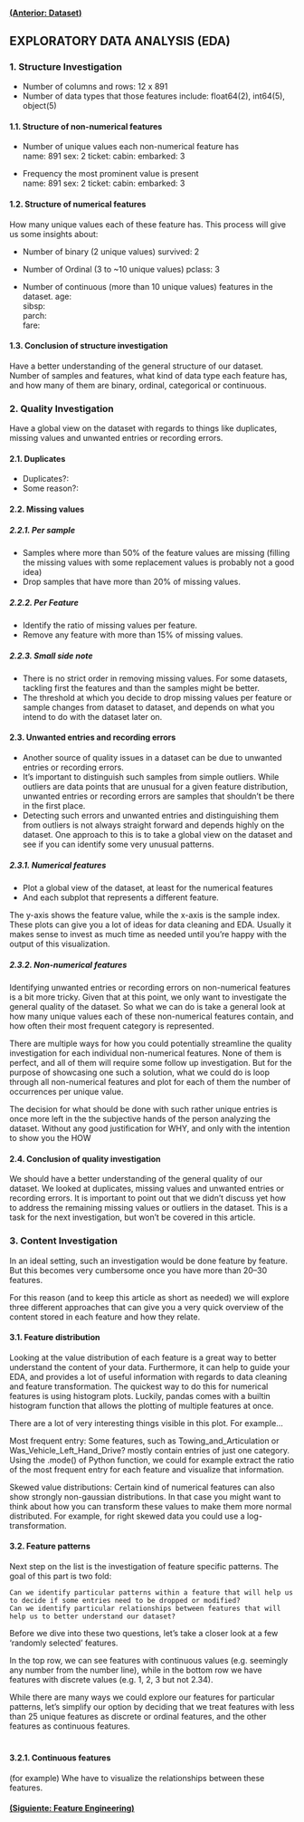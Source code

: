 #### [(Anterior: Dataset)](https://github.com/akimwong/1_OnPremise/tree/main/Journey/001/01_Classification/01_Titanic/)

## EXPLORATORY DATA ANALYSIS (EDA)

### 1. Structure Investigation

- Number of columns and rows: 12 x 891
- Number of data types that those features include: float64(2), int64(5), object(5)

#### 1.1. Structure of non-numerical features

- Number of unique values each non-numerical feature has  <br/>
name: 891
sex: 2 
ticket: 
cabin: 
embarked: 3

- Frequency the most prominent value is present  <br/>
name: 891
sex: 2 
ticket: 
cabin: 
embarked: 3

#### 1.2. Structure of numerical features

How many unique values each of these feature has. This process will give us some insights about:

- Number of binary (2 unique values)
survived: 2 <br/>

- Number of Ordinal (3 to ~10 unique values)
pclass: 3 <br/>

- Number of continuous (more than 10 unique values) features in the dataset.
age:    <br/>
sibsp:    <br/>
parch:    <br/>
fare:     <br/>


#### 1.3. Conclusion of structure investigation

Have a better understanding of the general structure of our dataset.
Number of samples and features, what kind of data type each feature has, and how many of them are binary, ordinal, categorical or continuous.

### 2. Quality Investigation

Have a global view on the dataset with regards to things like duplicates, missing values and unwanted entries or recording errors.

#### 2.1. Duplicates

- Duplicates?:
- Some reason?:

#### 2.2. Missing values

##### 2.2.1. Per sample

- Samples where more than 50% of the feature values are missing (filling the missing values with some replacement values is probably not a good idea)
- Drop samples that have more than 20% of missing values.

##### 2.2.2. Per Feature

- Identify the ratio of missing values per feature.
- Remove any feature with more than 15% of missing values.

##### 2.2.3. Small side note

- There is no strict order in removing missing values. For some datasets, tackling first the features and than the samples might be better.
- The threshold at which you decide to drop missing values per feature or sample changes from dataset to dataset, and depends on what you intend to do with the dataset later on.

#### 2.3. Unwanted entries and recording errors

- Another source of quality issues in a dataset can be due to unwanted entries or recording errors.
- It’s important to distinguish such samples from simple outliers. While outliers are data points that are unusual for a given feature distribution, unwanted entries or recording errors are samples that shouldn’t be there in the first place.
- Detecting such errors and unwanted entries and distinguishing them from outliers is not always straight forward and depends highly on the dataset. One approach to this is to take a global view on the dataset and see if you can identify some very unusual patterns.

##### 2.3.1. Numerical features

- Plot a global view of the dataset, at least for the numerical features
- And each subplot that represents a different feature.

The y-axis shows the feature value, while the x-axis is the sample index.
These plots can give you a lot of ideas for data cleaning and EDA.
Usually it makes sense to invest as much time as needed until you’re happy with the output of this visualization.

##### 2.3.2. Non-numerical features

Identifying unwanted entries or recording errors on non-numerical features is a bit more tricky. Given that at this point, we only want to investigate the general quality of the dataset. So what we can do is take a general look at how many unique values each of these non-numerical features contain, and how often their most frequent category is represented.

There are multiple ways for how you could potentially streamline the quality investigation for each individual non-numerical features. None of them is perfect, and all of them will require some follow up investigation. But for the purpose of showcasing one such a solution, what we could do is loop through all non-numerical features and plot for each of them the number of occurrences per unique value.

The decision for what should be done with such rather unique entries is once more left in the the subjective hands of the person analyzing the dataset. Without any good justification for WHY, and only with the intention to show you the HOW

#### 2.4. Conclusion of quality investigation

We should have a better understanding of the general quality of our dataset.
We looked at duplicates, missing values and unwanted entries or recording errors. It is important to point out that we didn’t discuss yet how to address the remaining missing values or outliers in the dataset. This is a task for the next investigation, but won’t be covered in this article.

### 3. Content Investigation

In an ideal setting, such an investigation would be done feature by feature. But this becomes very cumbersome once you have more than 20–30 features.

For this reason (and to keep this article as short as needed) we will explore three different approaches that can give you a very quick overview of the content stored in each feature and how they relate.

#### 3.1. Feature distribution

Looking at the value distribution of each feature is a great way to better understand the content of your data. Furthermore, it can help to guide your EDA, and provides a lot of useful information with regards to data cleaning and feature transformation. The quickest way to do this for numerical features is using histogram plots. Luckily, pandas comes with a builtin histogram function that allows the plotting of multiple features at once.

There are a lot of very interesting things visible in this plot. For example…

Most frequent entry: Some features, such as Towing_and_Articulation or Was_Vehicle_Left_Hand_Drive? mostly contain entries of just one category. Using the .mode() of Python function, we could for example extract the ratio of the most frequent entry for each feature and visualize that information.

Skewed value distributions: Certain kind of numerical features can also show strongly non-gaussian distributions. In that case you might want to think about how you can transform these values to make them more normal distributed. For example, for right skewed data you could use a log-transformation.

#### 3.2. Feature patterns

Next step on the list is the investigation of feature specific patterns. The goal of this part is two fold:

    Can we identify particular patterns within a feature that will help us to decide if some entries need to be dropped or modified?
    Can we identify particular relationships between features that will help us to better understand our dataset?

Before we dive into these two questions, let’s take a closer look at a few ‘randomly selected’ features.

In the top row, we can see features with continuous values (e.g. seemingly any number from the number line), while in the bottom row we have features with discrete values (e.g. 1, 2, 3 but not 2.34).

While there are many ways we could explore our features for particular patterns, let’s simplify our option by deciding that we treat features with less than 25 unique features as discrete or ordinal features, and the other features as continuous features.
#
#### 3.2.1. Continuous features

(for example) Whe have to visualize the relationships between these features.

#### [(Siguiente: Feature Engineering)](https://github.com/akimwong/1_OnPremise/tree/main/Journey/003/01_Classification/01_Titanic/)


